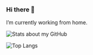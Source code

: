 ### Hi there 👋

I’m currently working from home.

![Stats about my GitHub](https://github-profile-summary-cards.vercel.app/api/cards/profile-details?username=XieJiSS&theme=default)

![Top Langs](https://github-readme-stats.vercel.app/api/top-langs/?username=XieJiSS&langs_count=8&layout=compact)
